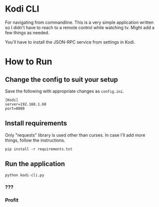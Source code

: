 # Kodi CLI 

For navigating from commandline. This is a very simple application written so I didn't have to reach to a remote control while watching tv. Might add a few things as needed.

You'll have to install the JSON-RPC service from settings in Kodi.


# How to Run

## Change the config to suit your setup

Save the following with appropriate changes as `config.ini`. 

```
[Kodi]
server=192.168.1.60
port=8080
```

## Install requirements

Only "requests" library is used other than curses. In case I'll add more things, follow the instructions.

`pip install -r requirements.txt `

## Run the application

`python kodi-cli.py`

### ???

### Profit
